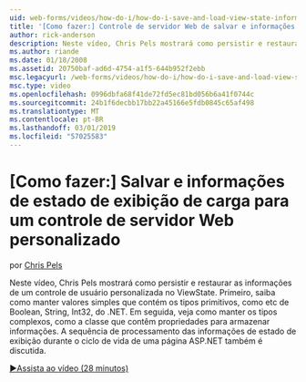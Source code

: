 ```yaml
---
uid: web-forms/videos/how-do-i/how-do-i-save-and-load-view-state-information-for-a-custom-web-server-control
title: '[Como fazer:] Controle de servidor Web de salvar e informações de estado de exibição de carga para um personalizado | Microsoft Docs'
author: rick-anderson
description: Neste vídeo, Chris Pels mostrará como persistir e restaurar as informações de um controle de usuário personalizada no ViewState. Primeiro, saiba como manter o valor simples...
ms.author: riande
ms.date: 01/18/2008
ms.assetid: 20750baf-ad6d-4754-a1f5-644b952f2ebb
msc.legacyurl: /web-forms/videos/how-do-i/how-do-i-save-and-load-view-state-information-for-a-custom-web-server-control
msc.type: video
ms.openlocfilehash: 0996dbfa68f41de72fd5ec81bd056b6a41f0744c
ms.sourcegitcommit: 24b1f6decbb17bb22a45166e5fdb0845c65af498
ms.translationtype: MT
ms.contentlocale: pt-BR
ms.lasthandoff: 03/01/2019
ms.locfileid: "57025583"
---
```

<a name="how-do-i-save-and-load-view-state-information-for-a-custom-web-server-control"></a>[Como fazer:] Salvar e informações de estado de exibição de carga para um controle de servidor Web personalizado
====================
por [Chris Pels](https://twitter.com/chrispels)

Neste vídeo, Chris Pels mostrará como persistir e restaurar as informações de um controle de usuário personalizada no ViewState. Primeiro, saiba como manter valores simples que contém os tipos primitivos, como etc de Boolean, String, Int32, do .NET. Em seguida, veja como manter os tipos complexos, como a classe que contêm propriedades para armazenar informações. A sequência de processamento das informações de estado de exibição durante o ciclo de vida de uma página ASP.NET também é discutida.

[&#9654;Assista ao vídeo (28 minutos)](https://channel9.msdn.com/Blogs/ASP-NET-Site-Videos/how-do-i-save-and-load-view-state-information-for-a-custom-web-server-control)
